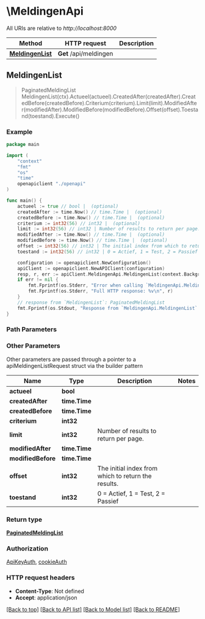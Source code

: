 # \MeldingenApi

All URIs are relative to *http://localhost:8000*

Method | HTTP request | Description
------------- | ------------- | -------------
[**MeldingenList**](MeldingenApi.md#MeldingenList) | **Get** /api/meldingen | 



## MeldingenList

> PaginatedMeldingList MeldingenList(ctx).Actueel(actueel).CreatedAfter(createdAfter).CreatedBefore(createdBefore).Criterium(criterium).Limit(limit).ModifiedAfter(modifiedAfter).ModifiedBefore(modifiedBefore).Offset(offset).Toestand(toestand).Execute()



### Example

```go
package main

import (
    "context"
    "fmt"
    "os"
    "time"
    openapiclient "./openapi"
)

func main() {
    actueel := true // bool |  (optional)
    createdAfter := time.Now() // time.Time |  (optional)
    createdBefore := time.Now() // time.Time |  (optional)
    criterium := int32(56) // int32 |  (optional)
    limit := int32(56) // int32 | Number of results to return per page. (optional)
    modifiedAfter := time.Now() // time.Time |  (optional)
    modifiedBefore := time.Now() // time.Time |  (optional)
    offset := int32(56) // int32 | The initial index from which to return the results. (optional)
    toestand := int32(56) // int32 | 0 = Actief, 1 = Test, 2 = Passief (optional)

    configuration := openapiclient.NewConfiguration()
    apiClient := openapiclient.NewAPIClient(configuration)
    resp, r, err := apiClient.MeldingenApi.MeldingenList(context.Background()).Actueel(actueel).CreatedAfter(createdAfter).CreatedBefore(createdBefore).Criterium(criterium).Limit(limit).ModifiedAfter(modifiedAfter).ModifiedBefore(modifiedBefore).Offset(offset).Toestand(toestand).Execute()
    if err != nil {
        fmt.Fprintf(os.Stderr, "Error when calling `MeldingenApi.MeldingenList``: %v\n", err)
        fmt.Fprintf(os.Stderr, "Full HTTP response: %v\n", r)
    }
    // response from `MeldingenList`: PaginatedMeldingList
    fmt.Fprintf(os.Stdout, "Response from `MeldingenApi.MeldingenList`: %v\n", resp)
}
```

### Path Parameters



### Other Parameters

Other parameters are passed through a pointer to a apiMeldingenListRequest struct via the builder pattern


Name | Type | Description  | Notes
------------- | ------------- | ------------- | -------------
 **actueel** | **bool** |  | 
 **createdAfter** | **time.Time** |  | 
 **createdBefore** | **time.Time** |  | 
 **criterium** | **int32** |  | 
 **limit** | **int32** | Number of results to return per page. | 
 **modifiedAfter** | **time.Time** |  | 
 **modifiedBefore** | **time.Time** |  | 
 **offset** | **int32** | The initial index from which to return the results. | 
 **toestand** | **int32** | 0 &#x3D; Actief, 1 &#x3D; Test, 2 &#x3D; Passief | 

### Return type

[**PaginatedMeldingList**](PaginatedMeldingList.md)

### Authorization

[ApiKeyAuth](../README.md#ApiKeyAuth), [cookieAuth](../README.md#cookieAuth)

### HTTP request headers

- **Content-Type**: Not defined
- **Accept**: application/json

[[Back to top]](#) [[Back to API list]](../README.md#documentation-for-api-endpoints)
[[Back to Model list]](../README.md#documentation-for-models)
[[Back to README]](../README.md)

